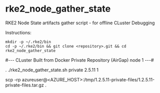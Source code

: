 # rke2_node_gather_state
RKE2 Node State artifacts gather script - for offline CLuster Debugging

Instructions: 

    mkdir -p ~/.rke2/bin 
    cd -p ~/.rke2/bin && git clone <repository>.git && cd rke2_node_gather_state

  #--- CLuster Built from Docker Private Repository (AirGap) node 1 ---#
  
  . ./rke2_node_gather_state.sh private 2.5.11 1
  
  scp -rp azureuser@<AZURE_HOST>:/tmp/1.2.5.11-private-files/1.2.5.11-private-files.tar.gz .
  

  
